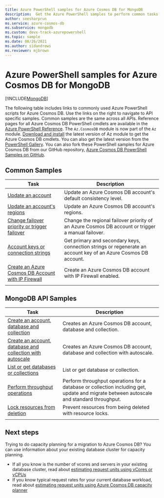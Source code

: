 ```yaml
---
title: Azure PowerShell samples for Azure Cosmos DB for MongoDB
description:  Get the Azure PowerShell samples to perform common tasks in Azure Cosmos DB for MongoDB
author: seesharprun
ms.service: azure-cosmos-db
ms.subservice: mongodb
ms.custom: devx-track-azurepowershell
ms.topic: sample
ms.date: 08/26/2021
ms.author: sidandrews
ms.reviewer: mjbrown
---
```


# Azure PowerShell samples for Azure Cosmos DB for MongoDB
[!INCLUDE[MongoDB](~/reusable-content/ce-skilling/azure/includes/cosmos-db/includes/appliesto-mongodb.md)]

The following table includes links to commonly used Azure PowerShell scripts for Azure Cosmos DB. Use the links on the right to navigate to API specific samples. Common samples are the same across all APIs. Reference pages for all Azure Cosmos DB PowerShell cmdlets are available in the [Azure PowerShell Reference](/powershell/module/az.cosmosdb). The `Az.CosmosDB` module is now part of the `Az` module. [Download and install](/powershell/azure/install-azure-powershell) the latest version of Az module to get the Azure Cosmos DB cmdlets. You can also get the latest version from the [PowerShell Gallery](https://www.powershellgallery.com/packages/Az/5.4.0). You can also fork these PowerShell samples for Azure Cosmos DB from our GitHub repository, [Azure Cosmos DB PowerShell Samples on GitHub](https://github.com/Azure/azure-docs-powershell-samples/tree/master/cosmosdb).

## Common Samples

|Task | Description |
|---|---|
|[Update an account](../scripts/powershell/common/account-update.md?toc=%2fpowershell%2fmodule%2ftoc.json)| Update an Azure Cosmos DB account's default consistency level. |
|[Update an account's regions](../scripts/powershell/common/update-region.md?toc=%2fpowershell%2fmodule%2ftoc.json)| Update an Azure Cosmos DB account's regions. |
|[Change failover priority or trigger failover](../scripts/powershell/common/failover-priority-update.md?toc=%2fpowershell%2fmodule%2ftoc.json)| Change the regional failover priority of an Azure Cosmos DB account or trigger a manual failover. |
|[Account keys or connection strings](../scripts/powershell/common/keys-connection-strings.md?toc=%2fpowershell%2fmodule%2ftoc.json)| Get primary and secondary keys, connection strings or regenerate an account key of an Azure Cosmos DB account. |
|[Create an Azure Cosmos DB Account with IP Firewall](../scripts/powershell/common/firewall-create.md?toc=%2fpowershell%2fmodule%2ftoc.json)| Create an Azure Cosmos DB account with IP Firewall enabled. |
|||

## MongoDB API Samples

|Task | Description |
|---|---|
|[Create an account, database and collection](../scripts/powershell/mongodb/create.md?toc=%2fpowershell%2fmodule%2ftoc.json)| Creates an Azure Cosmos DB account, database and collection. |
|[Create an account, database and collection with autoscale](../scripts/powershell/mongodb/autoscale.md?toc=%2fpowershell%2fmodule%2ftoc.json)| Creates an Azure Cosmos DB account, database and collection with autoscale. |
|[List or get databases or collections](../scripts/powershell/mongodb/list-get.md?toc=%2fpowershell%2fmodule%2ftoc.json)| List or get database or collection. |
|[Perform throughput operations](../scripts/powershell/mongodb/throughput.md?toc=%2fpowershell%2fmodule%2ftoc.json)| Perform throughput operations for a database or collection including get, update and migrate between autoscale and standard throughput. |
|[Lock resources from deletion](../scripts/powershell/mongodb/lock.md?toc=%2fpowershell%2fmodule%2ftoc.json)| Prevent resources from being deleted with resource locks. |
|||

## Next steps

Trying to do capacity planning for a migration to Azure Cosmos DB? You can use information about your existing database cluster for capacity planning.
* If all you know is the number of vcores and servers in your existing database cluster, read about [estimating request units using vCores or vCPUs](../convert-vcore-to-request-unit.md) 
* If you know typical request rates for your current database workload, read about [estimating request units using Azure Cosmos DB capacity planner](estimate-ru-capacity-planner.md)
